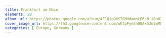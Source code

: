 ```yaml
---
title: Frankfurt am Main
elements: 28
album_url: https://photos.google.com/album/AF1QipOVSTGMHdamoLE6sN-i8uOZJu5U_2W0yLirZPc0
cover_image_url: https://lh3.googleusercontent.com/wKfpFye3h0GAk5JmlwML3xvPvY7aBVpIMvcbifnf9HSYlS43WysQ07qyqneD2kdu0l6x-Hmckdx136ebPYX5O2ej5_dZyd3LhqYohZcQDP9BUJVU4h9NQH1AbzKYMbYfHxgGwj9Qdg8-gNkgAhCjfeOBbQZwOIpcqvZyJJr_9smnfNQzWYvxiH0lp21e32RqJU4SrTj-f6YewQFoi_TPZG0yZG2QqpbyspxkExGj6vrU2H0Me5u9VYhDMBtt8sPhLvUfTE2dhJPtSMU5fqxetoslaY0-Po9upsvXPGEPF_ZY_ueRbVgaESzt5xCI4GckEf-2I_tZiczoi0EZI81FnQJmhQqc5NKEBPLNbRIUw3ZFbEocsTLKUBQ4M5xDgWeFDSfllTIkkvd03rOIbkh67POtfPYAXsrsJzXur5tJIhVQf7H_-EpZ2j_WQ7t9fyVZfzcYZZA1QgfD7PmL8c4F8xI2pxOUsN_WMy4sQGov6r23s70t3I-cutLrGWOHJINO7Jp-w1hO7DmLiUVQjk0HTJbsD_SiAjVJ6cXFbTcu52MfRvQm2SCHWw_S_iL9u4wCox1iQ7Oxu1AvvzY6MfaoeR1EvVyc5l8LTGX7sEOzNVmQ-JbdX0mJDdvAcEjYS8EMbuug3UVsZGC2Nw3uSHv1MynP=s195-p-k-no
categories: [ Europe, Germany ]
---
```

